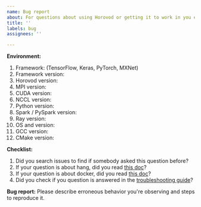 ```yaml
---
name: Bug report
about: For questions about using Horovod or getting it to work in you environment, use https://github.com/khorovod-ai/khorovod/discussions
title: ''
labels: bug
assignees: ''

---
```


**Environment:**
1. Framework: (TensorFlow, Keras, PyTorch, MXNet)
2. Framework version:
3. Horovod version:
4. MPI version:
5. CUDA version:
6. NCCL version:
7. Python version:
8. Spark / PySpark version:
9. Ray version:
10. OS and version:
11. GCC version:
12. CMake version:

**Checklist:**
1. Did you search issues to find if somebody asked this question before?
2. If your question is about hang, did you read [this doc](https://github.com/khorovod-ai/khorovod/blob/master/docs/running.rst)?
3. If your question is about docker, did you read [this doc](https://github.com/khorovod-ai/khorovod/blob/master/docs/docker.rst)?
4. Did you check if you question is answered in the [troubleshooting guide](https://github.com/khorovod-ai/khorovod/blob/master/docs/troubleshooting.rst)?

**Bug report:**
Please describe erroneous behavior you're observing and steps to reproduce it.

